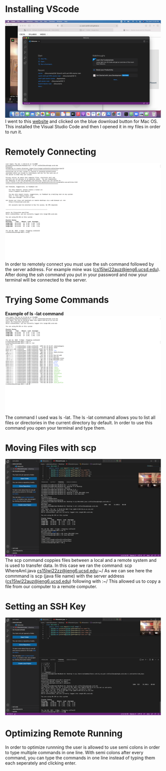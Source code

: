 # Installing VScode
![Image](DownloadVSCode.png)
I went to this [website](https://code.visualstudio.com/download) and clicked on the blue download button for Mac OS. This installed the Visual Studio Code and then I opened it in my files in order to run it.

# Remotely Connecting
![Image](RemotelyConnecting.png)
In order to remotely connect you must use the ssh command followed by the server address. For example mine was (cs15lwi22auz@ieng6.ucsd.edu). After doing the ssh command you put in your password and now your terminal will be connected to the server.

# Trying Some Commands
**Example of ls -lat command**![Image](LatCommand.png)
The command I used was ls -lat. The ls -lat command allows you to list all files or directories in the current directory by default. In order to use this command you open your terminal and type them. 
# Moving Files with scp
![Image](SCP.png)
The scp command coppies files between a local and a remote system and is used to transfer data. In this case we ran the command: scp WhereAmI.java cs15lwi22zz@ieng6.ucsd.edu:~/ As we can see here the commmand is scp (java file name) with the server address (cs15lwi22auz@ieng6.ucsd.edu) following with :~/ This allowed us to copy a file from our computer to a remote computer. 
# Setting an SSH Key
![Image](SSHkey.png)
# Optimizing Remote Running

In order to optimize runnning the user is allowed to use semi colons in order to type multiple commands in one line. With semi colons after every command, you can type the commands in one line instead of typing them each seperately and clicking enter.
